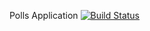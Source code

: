 Polls Application
[![Build Status](https://app.travis-ci.com/Aahbree/swe1-app.svg?branch=master)](https://app.travis-ci.com/Aahbree/swe1-app)
